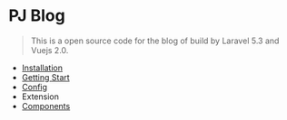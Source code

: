 # PJ Blog

> This is a open source code for the blog of build by Laravel 5.3 and Vuejs 2.0.

* [Installation](/installation.md)
* [Getting Start](/start.md)
* [Config](/config.md)
* Extension
 * [Components](/components.md)